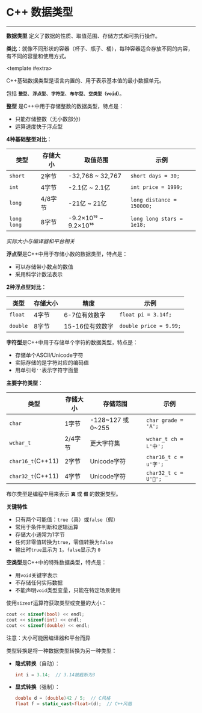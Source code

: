 # C++ 数据类型

---

<CCollapseGroup>

<CCollapse title="什么是数据类型？">

**数据类型** 定义了数据的性质、取值范围、存储方式和可执行操作。

**类比**：就像不同形状的容器（杯子、瓶子、桶），每种容器适合存放不同的内容，有不同的容量和使用方式。

<template #extra>
    <CBadge text="核心概念" variant="outline" color="#ff4d4f" />
</template>
</CCollapse>

<CCollapse title="C++基础数据类型有哪些？">

C++基础数据类型是语言内置的、用于表示基本值的最小数据单元。

包括 **`整型`**、**`浮点型`**、**`字符型`**、**`布尔型`**、**`空类型（void）`**。

</CCollapse>

<CCollapse title="什么是整型？">

**整型** 是C++中用于存储整数的数据类型，特点是：
- 只能存储整数（无小数部分）
- 运算速度快于浮点型

**4种基础整型对比**：

| 类型 | 存储大小 | 取值范围 | 示例 |
|------|---------|--------------|------|
| `short` | 2字节 | -32,768 ~ 32,767 | `short days = 30;` |
| `int` | 4字节 | -2.1亿 ~ 2.1亿 | `int price = 1999;` |
| `long` | 4/8字节 | -21亿 ~ 21亿 | `long distance = 150000;` |
| `long long` | 8字节 | -9.2×10¹⁸ ~ 9.2×10¹⁸ | `long long stars = 1e18;` |

*实际大小与编译器和平台相关*

</CCollapse>


<CCollapse title="什么是浮点型？">

**浮点型**是C++中用于存储小数的数据类型，特点是：
- 可以存储带小数点的数值
- 采用科学计数法表示

**2种浮点型对比**：

| 类型 | 存储大小 | 精度 | 示例 |
|------|---------|----------|------|
| `float` | 4字节 | 6-7位有效数字 | `float pi = 3.14f;` |
| `double` | 8字节 | 15-16位有效数字 | `double price = 9.99;` |

</CCollapse>

<CCollapse title="什么是字符型？">

**字符型**是C++中用于存储单个字符的数据类型，特点是：
- 存储单个ASCII/Unicode字符
- 实际存储的是字符对应的编码值
- 用单引号`''`表示字符字面量

**主要字符类型**：

| 类型 | 存储大小 | 存储范围 | 示例 |
|------|---------|----------|------|
| `char` | 1字节 | -128~127 或 0~255 | `char grade = 'A';` |
| `wchar_t` | 2/4字节 | 更大字符集 | `wchar_t ch = L'中';` |
| `char16_t`(C++11) | 2字节 | Unicode字符 | `char16_t c = u'字';` |
| `char32_t`(C++11) | 4字节 | Unicode字符 | `char32_t c = U'🍎';` |

</CCollapse>

<CCollapse title="什么是布尔类型？">

布尔类型是编程中用来表示 **`真`** 或 **`假`** 的数据类型。

**关键特性**
- 只有两个可能值：`true`（真）或`false`（假）
- 常用于条件判断和逻辑运算
- 存储大小通常为1字节
- 任何非零值转换为`true`，零值转换为`false`
- 输出时`true`显示为 `1`，`false`显示为 `0`

</CCollapse>


<CCollapse title="什么是空类型？">

**空类型**是C++中的特殊数据类型，特点是：
- 用`void`关键字表示
- 不存储任何实际数据
- 不能声明`void`类型变量，只能在特定场景使用


</CCollapse>


<CCollapse title="如何确定数据类型的大小？">

使用`sizeof`运算符获取类型或变量的大小：

```cpp
cout << sizeof(bool) << endl;
cout << sizeof(int) << endl;
cout << sizeof(double) << endl;
```

注意：大小可能因编译器和平台而异

</CCollapse>

<CCollapse title="什么是类型转换？">

类型转换是将一种数据类型转换为另一种类型：

- **隐式转换**（自动）：
   ```cpp
   int i = 3.14;  // 3.14被截断为3
   ```

- **显式转换**（强制）：
   ```cpp
   double d = (double)42 / 5;  // C风格
   float f = static_cast<float>(d);  // C++风格
   ```

</CCollapse>


</CCollapseGroup>